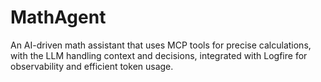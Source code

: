 # MathAgent
An AI-driven math assistant that uses MCP tools for precise calculations, with the LLM handling context and decisions, integrated with Logfire for observability and efficient token usage.
